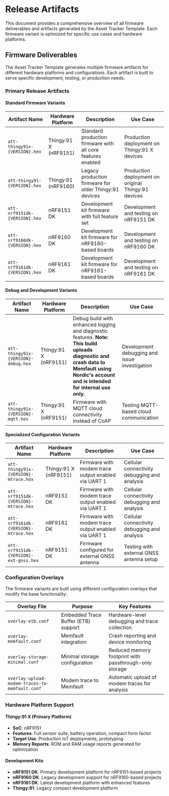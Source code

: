 # Release Artifacts

This document provides a comprehensive overview of all firmware deliverables and artifacts generated by the Asset Tracker Template. Each firmware variant is optimized for specific use cases and hardware platforms.

## Firmware Deliverables

The Asset Tracker Template generates multiple firmware artifacts for different hardware platforms and configurations. Each artifact is built to serve specific development, testing, or production needs.

### Primary Release Artifacts

#### Standard Firmware Variants

| **Artifact Name** | **Hardware Platform** | **Description** | **Use Case** |
|-------------------|----------------------|----------------|--------------|
| `att-thingy91x-{VERSION}.hex` | Thingy:91 X (nRF9151) | Standard production firmware with all core features enabled | Production deployment on Thingy:91 X devices |
| `att-thingy91-{VERSION}.hex` | Thingy:91 (nRF9160) | Legacy production firmware for older Thingy:91 devices | Production deployment on original Thingy:91 devices |
| `att-nrf9151dk-{VERSION}.hex` | nRF9151 DK | Development kit firmware with full feature set | Development and testing on nRF9151 DK |
| `att-nrf9160dk-{VERSION}.hex` | nRF9160 DK | Development kit firmware for nRF9160-based boards | Development and testing on nRF9160 DK |
| `att-nrf9161dk-{VERSION}.hex` | nRF9161 DK | Development kit firmware for nRF9161-based boards | Development and testing on nRF9161 DK |

#### Debug and Development Variants

| **Artifact Name** | **Hardware Platform** | **Description** | **Use Case** |
|-------------------|----------------------|----------------|--------------|
| `att-thingy91x-{VERSION}-debug.hex` | Thingy:91 X (nRF9151) | Debug build with enhanced logging and diagnostic features. **Note: This build uploads diagnostic and crash data to Memfault using Nordic's account and is intended for internal use only.** | Development debugging and issue investigation |
| `att-thingy91x-{VERSION}-mqtt.hex` | Thingy:91 X (nRF9151) | Firmware with MQTT cloud connectivity instead of CoAP | Testing MQTT-based cloud communication |

#### Specialized Configuration Variants

| **Artifact Name** | **Hardware Platform** | **Description** | **Use Case** |
|-------------------|----------------------|----------------|--------------|
| `att-thingy91x-{VERSION}-mtrace.hex` | Thingy:91 X (nRF9151) | Firmware with modem trace output enabled via UART 1 | Cellular connectivity debugging and analysis |
| `att-nrf9151dk-{VERSION}-mtrace.hex` | nRF9151 DK | Firmware with modem trace output enabled via UART 1  | Cellular connectivity debugging and analysis |
| `att-nrf9161dk-{VERSION}-mtrace.hex` | nRF9161 DK | Firmware with modem trace output enabled via UART 1  | Cellular connectivity debugging and analysis |
| `att-nrf9151dk-{VERSION}-ext-gnss.hex` | nRF9151 DK | Firmware configured for external GNSS antenna | Testing with external GNSS antenna setup |

### Configuration Overlays

The firmware variants are built using different configuration overlays that modify the base functionality:

| **Overlay File** | **Purpose** | **Key Features** |
|------------------|-------------|------------------|
| `overlay-etb.conf` | Embedded Trace Buffer (ETB) support | Hardware-level debugging and trace collection |
| `overlay-memfault.conf` | Memfault integration | Crash reporting and device monitoring |
| `overlay-storage-minimal.conf` | Minimal storage configuration | Reduced memory footprint with passthrough-only storage |
| `overlay-upload-modem-traces-to-memfault.conf` | Modem trace to Memfault | Automatic upload of modem traces for analysis |

### Hardware Platform Support

#### Thingy:91 X (Primary Platform)

- **SoC**: nRF9151
- **Features**: Full sensor suite, battery operation, compact form factor
- **Target Use**: Production IoT deployments, prototyping
- **Memory Reports**: ROM and RAM usage reports generated for optimization

#### Development Kits

- **nRF9151 DK**: Primary development platform for nRF9151-based projects
- **nRF9160 DK**: Legacy development support for nRF9160-based projects  
- **nRF9161 DK**: Latest development platform with enhanced features
- **Thingy:91**: Legacy compact development platform
